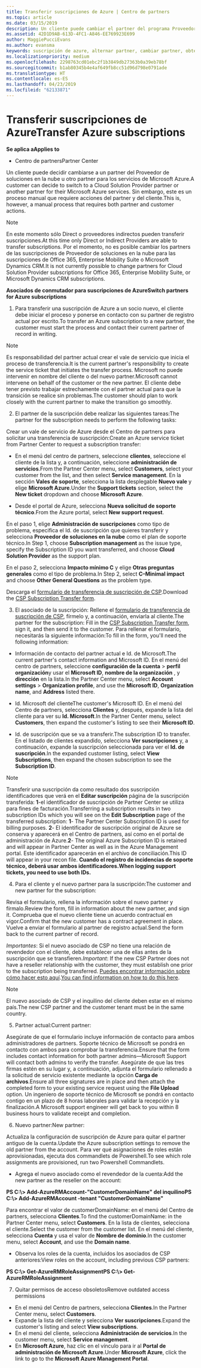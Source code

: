 ```yaml
---
title: Transferir suscripciones de Azure | Centro de partners
ms.topic: article
ms.date: 03/15/2019
description: Un cliente puede cambiar el partner del programa Proveedor de soluciones en la nube que se usará para los servicios de Microsoft Azure. Sin embargo, este es un proceso manual que requiere acciones de partners y clientes.
ms.assetid: 42D1D9AB-613D-4FC1-A846-EE769923E699
author: MaggiePucciEvans
ms.author: evansma
keywords: suscripción de azure, alternar partner, cambiar partner, obtener nuevo partner, otro partner
ms.localizationpriority: medium
ms.openlocfilehash: 2298763cd01ebc2f1b3849db27363b0a39eb78bf
ms.sourcegitcommit: b1ab80345b4e4af649fb8cc51d96d798e0791ade
ms.translationtype: HT
ms.contentlocale: es-ES
ms.lasthandoff: 04/23/2019
ms.locfileid: "62133871"
---
```

# <a name="transfer-azure-subscriptions"></a><span data-ttu-id="53c73-105">Transferir suscripciones de Azure</span><span class="sxs-lookup"><span data-stu-id="53c73-105">Transfer Azure subscriptions</span></span> 

<span data-ttu-id="53c73-106">**Se aplica a**</span><span class="sxs-lookup"><span data-stu-id="53c73-106">**Applies to**</span></span>

-  <span data-ttu-id="53c73-107">Centro de partners</span><span class="sxs-lookup"><span data-stu-id="53c73-107">Partner Center</span></span>

<span data-ttu-id="53c73-108">Un cliente puede decidir cambiarse a un partner del Proveedor de soluciones en la nube u otro partner para los servicios de Microsoft Azure.</span><span class="sxs-lookup"><span data-stu-id="53c73-108">A customer can decide to switch to a Cloud Solution Provider partner or another partner for their Microsoft Azure services.</span></span> <span data-ttu-id="53c73-109">Sin embargo, este es un proceso manual que requiere acciones del partner y del cliente.</span><span class="sxs-lookup"><span data-stu-id="53c73-109">This is, however, a manual process that requires both partner and customer actions.</span></span>

>[!Note]  
><span data-ttu-id="53c73-110">En este momento sólo Direct o proveedores indirectos pueden transferir suscripciones.</span><span class="sxs-lookup"><span data-stu-id="53c73-110">At this time only Direct or Indirect Providers are able to transfer subscriptions.</span></span>
><span data-ttu-id="53c73-111">Por el momento, no es posible cambiar los partners de las suscripciones de Proveedor de soluciones en la nube para las suscripciones de Office 365, Enterprise Mobility Suite o Microsoft Dynamics CRM.</span><span class="sxs-lookup"><span data-stu-id="53c73-111">It is not currently possible to change partners for Cloud Solution Provider subscriptions for Office 365, Enterprise Mobility Suite, or Microsoft Dynamics CRM subscriptions.</span></span>



<span data-ttu-id="53c73-112">**Asociados de conmutador para suscripciones de Azure**</span><span class="sxs-lookup"><span data-stu-id="53c73-112">**Switch partners for Azure subscriptions**</span></span>

1. <span data-ttu-id="53c73-113">Para transferir una suscripción de Azure a un socio nuevo, el cliente debe iniciar el proceso y ponerse en contacto con su partner de registro actual por escrito.</span><span class="sxs-lookup"><span data-stu-id="53c73-113">To transfer an Azure subscription to a new partner, the customer must start the process and contact their current partner of record in writing.</span></span> 
>[!Note]
><span data-ttu-id="53c73-114">Es responsabilidad del partner actual crear el vale de servicio que inicia el proceso de transferencia.</span><span class="sxs-lookup"><span data-stu-id="53c73-114">It is the current partner's responsibility to create the service ticket that initiates the transfer process.</span></span> <span data-ttu-id="53c73-115">Microsoft no puede intervenir en nombre del cliente o del nuevo partner.</span><span class="sxs-lookup"><span data-stu-id="53c73-115">Microsoft cannot intervene on behalf of the customer or the new partner.</span></span> <span data-ttu-id="53c73-116">El cliente debe tener previsto trabajar estrechamente con el partner actual para que la transición se realice sin problemas.</span><span class="sxs-lookup"><span data-stu-id="53c73-116">The customer should plan to work closely with the current partner to make the transition go smoothly.</span></span>

2. <span data-ttu-id="53c73-117">El partner de la suscripción debe realizar las siguientes tareas:</span><span class="sxs-lookup"><span data-stu-id="53c73-117">The partner for the subscription needs to perform the following tasks:</span></span>

<span data-ttu-id="53c73-118">Crear un vale de servicio de Azure desde el Centro de partners para solicitar una transferencia de suscripción:</span><span class="sxs-lookup"><span data-stu-id="53c73-118">Create an Azure service ticket from Partner Center to request a subscription transfer:</span></span>
-   <span data-ttu-id="53c73-119">En el menú del centro de partners, seleccione **clientes**, seleccione el cliente de la lista y, a continuación, seleccione **administración de servicios**.</span><span class="sxs-lookup"><span data-stu-id="53c73-119">From the Partner Center menu, select **Customers**, select your customer from the list, and then select **Service management**.</span></span> <span data-ttu-id="53c73-120">En la sección **Vales de soporte**, selecciona la lista desplegable **Nuevo vale** y elige **Microsoft Azure**.</span><span class="sxs-lookup"><span data-stu-id="53c73-120">Under the **Support tickets** section, select the **New ticket** dropdown and choose **Microsoft Azure**.</span></span>

-   <span data-ttu-id="53c73-121">Desde el portal de Azure, selecciona **Nueva solicitud de soporte técnico**.</span><span class="sxs-lookup"><span data-stu-id="53c73-121">From the Azure portal, select **New support request**.</span></span>

<span data-ttu-id="53c73-122">En el paso 1, elige **Administración de suscripciones** como tipo de problema, especifica el Id. de suscripción que quieres transferir y selecciona **Proveedor de soluciones en la nube** como el plan de soporte técnico.</span><span class="sxs-lookup"><span data-stu-id="53c73-122">In Step 1, choose **Subscription management** as the issue type, specify the Subscription ID you want transferred, and choose **Cloud Solution Provider** as the support plan.</span></span>

<span data-ttu-id="53c73-123">En el paso 2, selecciona **Impacto mínimo C** y elige **Otras preguntas generales** como el tipo de problema.</span><span class="sxs-lookup"><span data-stu-id="53c73-123">In Step 2, select **C–Minimal impact** and choose **Other General Questions** as the problem type.</span></span>

<span data-ttu-id="53c73-124">Descarga el [formulario de transferencia de suscripción de CSP](https://assets.windowsphone.com/5222c408-e546-4e01-b72a-2ec7d4c43d57/CSP_Subscription_Transfer_Form_Azure_InvariantCulture_Default.zip).</span><span class="sxs-lookup"><span data-stu-id="53c73-124">Download the [CSP Subscription Transfer form](https://assets.windowsphone.com/5222c408-e546-4e01-b72a-2ec7d4c43d57/CSP_Subscription_Transfer_Form_Azure_InvariantCulture_Default.zip).</span></span>

3. <span data-ttu-id="53c73-125">El asociado de la suscripción: Rellene el [formulario de transferencia de suscripción de CSP](https://assets.windowsphone.com/5222c408-e546-4e01-b72a-2ec7d4c43d57/CSP_Subscription_Transfer_Form_Azure_InvariantCulture_Default.zip), fírmelo y, a continuación, enviarla al cliente.</span><span class="sxs-lookup"><span data-stu-id="53c73-125">The partner for the subscription: Fill in the [CSP Subscription Transfer form](https://assets.windowsphone.com/5222c408-e546-4e01-b72a-2ec7d4c43d57/CSP_Subscription_Transfer_Form_Azure_InvariantCulture_Default.zip), sign it, and then send it to the customer.</span></span> <span data-ttu-id="53c73-126">Para rellenar el formulario, necesitarás la siguiente información:</span><span class="sxs-lookup"><span data-stu-id="53c73-126">To fill in the form, you'll need the following information:</span></span>

- <span data-ttu-id="53c73-127">Información de contacto del partner actual e Id. de Microsoft.</span><span class="sxs-lookup"><span data-stu-id="53c73-127">The current partner's contact information and Microsoft ID.</span></span> <span data-ttu-id="53c73-128">En el menú del centro de partners, seleccione **configuración de la cuenta** &gt; **perfil organización**y usar el **Microsoft ID**, **nombre de la organización** , y **dirección** en la lista.</span><span class="sxs-lookup"><span data-stu-id="53c73-128">In the Partner Center menu, select **Account settings** &gt; **Organization profile**, and use the **Microsoft ID**, **Organization name**, and **Address** listed there.</span></span>

- <span data-ttu-id="53c73-129">Id. Microsoft del cliente</span><span class="sxs-lookup"><span data-stu-id="53c73-129">The customer's Microsoft ID.</span></span> <span data-ttu-id="53c73-130">En el menú del Centro de partners, selecciona **Clientes** y, después, expande la lista del cliente para ver su **Id. Microsoft**.</span><span class="sxs-lookup"><span data-stu-id="53c73-130">In the Partner Center menu, select **Customers**, then expand the customer's listing to see their **Microsoft ID**.</span></span>

- <span data-ttu-id="53c73-131">Id. de suscripción que se va a transferir.</span><span class="sxs-lookup"><span data-stu-id="53c73-131">The subscription ID to transfer.</span></span> <span data-ttu-id="53c73-132">En el listado de clientes expandido, selecciona **Ver suscripciones** y, a continuación, expande la suscripción seleccionada para ver el **Id. de suscripción**.</span><span class="sxs-lookup"><span data-stu-id="53c73-132">In the expanded customer listing, select **View Subscriptions**, then expand the chosen subscription to see the **Subscription ID**.</span></span>

>[!Note]
><span data-ttu-id="53c73-133">Transferir una suscripción da como resultado dos suscripción identificadores que verá en el **Editar suscripción** página de la suscripción transferida: **1**-el identificador de suscripción de Partner Center se utiliza para fines de facturación.</span><span class="sxs-lookup"><span data-stu-id="53c73-133">Transferring a subscription results in two subscription IDs which you will see on the **Edit Subscription** page of the transferred subscription: **1**- The Partner Center Subscription ID is used for billing purposes.</span></span> 
<span data-ttu-id="53c73-134">**2**- El identificador de suscripción original de Azure se conserva y aparecerá en el Centro de partners, así como en el portal de administración de Azure.</span><span class="sxs-lookup"><span data-stu-id="53c73-134">**2**-  The original Azure Subscription ID is retained and will appear in Partner Center as well as in the Azure Management portal.</span></span> <span data-ttu-id="53c73-135">Este identificador aparecerán en el archivo de conciliación.</span><span class="sxs-lookup"><span data-stu-id="53c73-135">This ID will appear in your recon file.</span></span>  <span data-ttu-id="53c73-136">**Cuando el registro de incidencias de soporte técnico, deberá usar ambos identificadores.**</span><span class="sxs-lookup"><span data-stu-id="53c73-136">**When logging support tickets, you need to use both IDs.**</span></span>

4. <span data-ttu-id="53c73-137">Para el cliente y el nuevo partner para la suscripción:</span><span class="sxs-lookup"><span data-stu-id="53c73-137">The customer and new partner for the subscription:</span></span>

<span data-ttu-id="53c73-138">Revisa el formulario, rellena la información sobre el nuevo partner y fírmalo.</span><span class="sxs-lookup"><span data-stu-id="53c73-138">Review the form, fill in information about the new partner, and sign it.</span></span> <span data-ttu-id="53c73-139">Comprueba que el nuevo cliente tiene un acuerdo contractual en vigor.</span><span class="sxs-lookup"><span data-stu-id="53c73-139">Confirm that the new customer has a contract agreement in place.</span></span> <span data-ttu-id="53c73-140">Vuelve a enviar el formulario al partner de registro actual.</span><span class="sxs-lookup"><span data-stu-id="53c73-140">Send the form back to the current partner of record.</span></span>

<span data-ttu-id="53c73-141">*Importantes*: Si el nuevo asociado de CSP no tiene una relación de revendedor con el cliente, debe establecer una de ellas antes de la suscripción que se transfieren.</span><span class="sxs-lookup"><span data-stu-id="53c73-141">*Important*: If the new CSP Partner does not have a reseller relationship with the customer, they must establish one prior to the subscription being transferred.</span></span> <span data-ttu-id="53c73-142">[Puedes encontrar información sobre cómo hacer esto aquí](request-a-relationship-with-a-customer.md).</span><span class="sxs-lookup"><span data-stu-id="53c73-142">[You can find information on how to do this here](request-a-relationship-with-a-customer.md).</span></span>

>[!Note]
><span data-ttu-id="53c73-143">El nuevo asociado de CSP y el inquilino del cliente deben estar en el mismo país.</span><span class="sxs-lookup"><span data-stu-id="53c73-143">The new CSP partner and the customer tenant must be in the same country.</span></span> 

5. <span data-ttu-id="53c73-144">Partner actual:</span><span class="sxs-lookup"><span data-stu-id="53c73-144">Current partner:</span></span>

<span data-ttu-id="53c73-145">Asegúrate de que el formulario incluye información de contacto para ambos administradores de partners. Soporte técnico de Microsoft se pondrá en contacto con ambos para comprobar la transferencia.</span><span class="sxs-lookup"><span data-stu-id="53c73-145">Ensure that the form includes contact information for both partner admins—Microsoft Support will contact both admins to verify the transfer.</span></span> <span data-ttu-id="53c73-146">Asegúrate de que las tres firmas estén en su lugar y, a continuación, adjunta el formulario rellenado a la solicitud de servicio existente mediante la opción **Carga de archivos**.</span><span class="sxs-lookup"><span data-stu-id="53c73-146">Ensure all three signatures are in place and then attach the completed form to your existing service request using the **File Upload** option.</span></span> <span data-ttu-id="53c73-147">Un ingeniero de soporte técnico de Microsoft se pondrá en contacto contigo en un plazo de 8 horas laborales para validar la recepción y la finalización.</span><span class="sxs-lookup"><span data-stu-id="53c73-147">A Microsoft support engineer will get back to you within 8 business hours to validate receipt and completion.</span></span>

6. <span data-ttu-id="53c73-148">Nuevo partner:</span><span class="sxs-lookup"><span data-stu-id="53c73-148">New partner:</span></span>

<span data-ttu-id="53c73-149">Actualiza la configuración de suscripción de Azure para quitar el partner antiguo de la cuenta.</span><span class="sxs-lookup"><span data-stu-id="53c73-149">Update the Azure subscription settings to remove the old partner from the account.</span></span> <span data-ttu-id="53c73-150">Para ver qué asignaciones de roles están aprovisionadas, ejecuta dos commandlets de Powershell.</span><span class="sxs-lookup"><span data-stu-id="53c73-150">To see which role assignments are provisioned, run two Powershell Commandlets.</span></span>

-   <span data-ttu-id="53c73-151">Agrega el nuevo asociado como el revendedor de la cuenta:</span><span class="sxs-lookup"><span data-stu-id="53c73-151">Add the new partner as the reseller on the account:</span></span>

<span data-ttu-id="53c73-152">**PS C:\\&gt; Add-AzureRMAccount-"CustomerDomainName" del inquilino**</span><span class="sxs-lookup"><span data-stu-id="53c73-152">**PS C:\\&gt; Add-AzureRMAccount -tenant "CustomerDomainName"**</span></span>

<span data-ttu-id="53c73-153">Para encontrar el valor de customerDomainName: en el menú del Centro de partners, selecciona **Clientes**.</span><span class="sxs-lookup"><span data-stu-id="53c73-153">To find the customerDomainName: in the Partner Center menu, select **Customers**.</span></span> <span data-ttu-id="53c73-154">En la lista de clientes, selecciona el cliente.</span><span class="sxs-lookup"><span data-stu-id="53c73-154">Select the customer from the customer list.</span></span> <span data-ttu-id="53c73-155">En el menú del cliente, selecciona **Cuenta** y usa el valor de **Nombre de dominio**.</span><span class="sxs-lookup"><span data-stu-id="53c73-155">In the customer menu, select **Account**, and use the **Domain name**.</span></span>

-   <span data-ttu-id="53c73-156">Observa los roles de la cuenta, incluidos los asociados de CSP anteriores:</span><span class="sxs-lookup"><span data-stu-id="53c73-156">View roles on the account, including previous CSP partners:</span></span>

<span data-ttu-id="53c73-157">**PS C:\\&gt; Get-AzureRMRoleAssignment**</span><span class="sxs-lookup"><span data-stu-id="53c73-157">**PS C:\\&gt; Get-AzureRMRoleAssignment**</span></span>

7. <span data-ttu-id="53c73-158">Quitar permisos de acceso obsoletos</span><span class="sxs-lookup"><span data-stu-id="53c73-158">Remove outdated access permissions</span></span>

-  <span data-ttu-id="53c73-159">En el menú del Centro de partners, selecciona **Clientes**.</span><span class="sxs-lookup"><span data-stu-id="53c73-159">In the Partner Center menu, select **Customers**.</span></span> 
-  <span data-ttu-id="53c73-160">Expande la lista del cliente y selecciona **Ver suscripciones**.</span><span class="sxs-lookup"><span data-stu-id="53c73-160">Expand the customer's listing and select **View subscriptions**.</span></span> 
-  <span data-ttu-id="53c73-161">En el menú del cliente, selecciona **Administración de servicios**.</span><span class="sxs-lookup"><span data-stu-id="53c73-161">In the customer menu, select **Service management**.</span></span> 
-  <span data-ttu-id="53c73-162">En **Microsoft Azure**, haz clic en el vínculo para ir al **Portal de administración de Microsoft Azure**.</span><span class="sxs-lookup"><span data-stu-id="53c73-162">Under **Microsoft Azure**, click the link to go to the **Microsoft Azure Management Portal**.</span></span>

 

 



